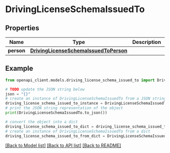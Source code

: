 # DrivingLicenseSchemaIssuedTo


## Properties

Name | Type | Description | Notes
------------ | ------------- | ------------- | -------------
**person** | [**DrivingLicenseSchemaIssuedToPerson**](DrivingLicenseSchemaIssuedToPerson.md) |  | 

## Example

```python
from openapi_client.models.driving_license_schema_issued_to import DrivingLicenseSchemaIssuedTo

# TODO update the JSON string below
json = "{}"
# create an instance of DrivingLicenseSchemaIssuedTo from a JSON string
driving_license_schema_issued_to_instance = DrivingLicenseSchemaIssuedTo.from_json(json)
# print the JSON string representation of the object
print(DrivingLicenseSchemaIssuedTo.to_json())

# convert the object into a dict
driving_license_schema_issued_to_dict = driving_license_schema_issued_to_instance.to_dict()
# create an instance of DrivingLicenseSchemaIssuedTo from a dict
driving_license_schema_issued_to_from_dict = DrivingLicenseSchemaIssuedTo.from_dict(driving_license_schema_issued_to_dict)
```
[[Back to Model list]](../README.md#documentation-for-models) [[Back to API list]](../README.md#documentation-for-api-endpoints) [[Back to README]](../README.md)


